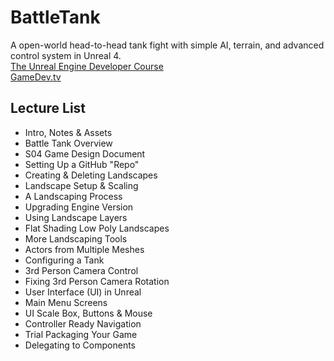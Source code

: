 # BattleTank
A open-world head-to-head tank fight with simple AI, terrain, and advanced control system in Unreal 4.</br>
[The Unreal Engine Developer Course](https://www.udemy.com/unrealcourse/)</br>
[GameDev.tv](https://www.gamedev.tv/)

## Lecture List
* Intro, Notes & Assets
* Battle Tank Overview
* S04 Game Design Document
* Setting Up a GitHub "Repo"
* Creating & Deleting Landscapes
* Landscape Setup & Scaling
* A Landscaping Process
* Upgrading Engine Version
* Using Landscape Layers
* Flat Shading Low Poly Landscapes
* More Landscaping Tools
* Actors from Multiple Meshes
* Configuring a Tank
* 3rd Person Camera Control
* Fixing 3rd Person Camera Rotation
* User Interface (UI) in Unreal
* Main Menu Screens
* UI Scale Box, Buttons & Mouse
* Controller Ready Navigation
* Trial Packaging Your Game
* Delegating to Components